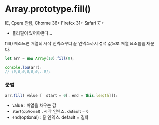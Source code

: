 Array.prototype.fill()
=====================

IE, Opera 안됨, Chorme 36+ Firefox 31+ Safari 7.1+

- 폴리필이 있어야한다...

fill() 메소드는 배열의 시작 인덱스부터 끝 인덱스까지 정적 값으로 배열 요소들을 채운다.

```Javascript
let arr = new Array(10).fill(0);

console.log(arr);
// [0,0,0,0,0,0,..0];
```

### 문법
```Javascript
arr.fill( value [, start = 0[, end = this.length]]);
```

- value : 배열을 채우는 값
- start(optional) : 시작 인덱스. default = 0
- end(optional) : 끝 인덱스. default = 길이
